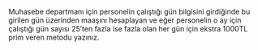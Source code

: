 Muhasebe departmanı için personelin çalıştığı gün bilgisini girdiğinde bu girilen gün üzerinden maaşını
hesaplayan ve eğer personelin o ay için çalıştığı gün sayısı 25’ten fazla ise fazla olan her gün için ekstra
1000TL prim veren metodu yazınız.
